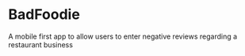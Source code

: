 # BadFoodie
A mobile first app to allow users to enter negative reviews regarding a restaurant business
